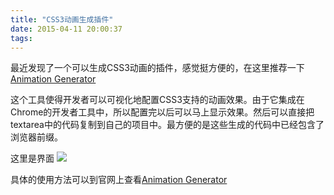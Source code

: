 ```yaml
---
title: "CSS3动画生成插件"
date: 2015-04-11 20:00:37
tags:
---
```


最近发现了一个可以生成CSS3动画的插件，感觉挺方便的，在这里推荐一下[Animation Generator](http://melonh.com/animationGenerator/)

<!--more-->

这个工具使得开发者可以可视化地配置CSS3支持的动画效果。由于它集成在Chrome的开发者工具中，所以配置完以后可以马上显示效果。然后可以直接把textarea中的代码复制到自己的项目中。最方便的是这些生成的代码中已经包含了浏览器前缀。

这里是界面
![](https://s3.bmp.ovh/imgs/2022/06/01/d29417c2cf16ab2f.png)

具体的使用方法可以到官网上查看[Animation Generator](http://melonh.com/animationGenerator/)